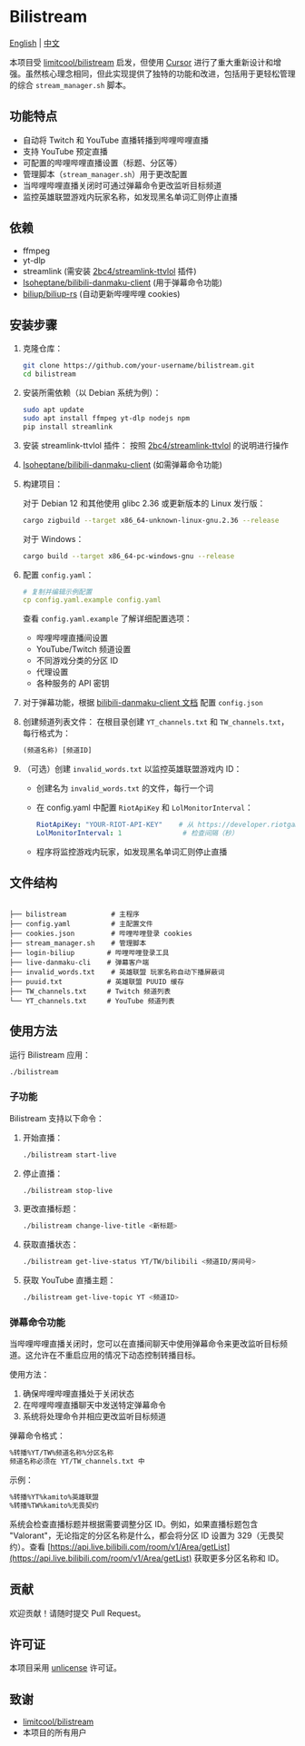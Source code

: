 # Bilistream

[English](README.md) | [中文](README.zh_CN.md)

本项目受 [limitcool/bilistream](https://github.com/limitcool/bilistream) 启发，但使用 [Cursor](https://www.cursor.com/) 进行了重大重新设计和增强。虽然核心理念相同，但此实现提供了独特的功能和改进，包括用于更轻松管理的综合 `stream_manager.sh` 脚本。

## 功能特点

- 自动将 Twitch 和 YouTube 直播转播到哔哩哔哩直播
- 支持 YouTube 预定直播
- 可配置的哔哩哔哩直播设置（标题、分区等）
- 管理脚本（`stream_manager.sh`）用于更改配置
- 当哔哩哔哩直播关闭时可通过弹幕命令更改监听目标频道
- 监控英雄联盟游戏内玩家名称，如发现黑名单词汇则停止直播

## 依赖

- ffmpeg
- yt-dlp
- streamlink (需安装 [2bc4/streamlink-ttvlol](https://github.com/2bc4/streamlink-ttvlol) 插件)
- [Isoheptane/bilibili-danmaku-client](https://github.com/Isoheptane/bilibili-live-danmaku-cli) (用于弹幕命令功能)
- [biliup/biliup-rs](https://github.com/biliup/biliup-rs) (自动更新哔哩哔哩 cookies)

## 安装步骤

1. 克隆仓库：

   ```bash
   git clone https://github.com/your-username/bilistream.git
   cd bilistream
   ```

2. 安装所需依赖（以 Debian 系统为例）：

   ```bash
   sudo apt update
   sudo apt install ffmpeg yt-dlp nodejs npm
   pip install streamlink
   ```

3. 安装 streamlink-ttvlol 插件：
   按照 [2bc4/streamlink-ttvlol](https://github.com/2bc4/streamlink-ttvlol) 的说明进行操作

4. [Isoheptane/bilibili-danmaku-client](https://github.com/Isoheptane/bilibili-live-danmaku-cli) (如需弹幕命令功能)

5. 构建项目：

   对于 Debian 12 和其他使用 glibc 2.36 或更新版本的 Linux 发行版：

   ```bash
   cargo zigbuild --target x86_64-unknown-linux-gnu.2.36 --release
   ```

   对于 Windows：

   ```bash
   cargo build --target x86_64-pc-windows-gnu --release
   ```

6. 配置 `config.yaml`：
   ```yaml
   # 复制并编辑示例配置
   cp config.yaml.example config.yaml
   ```
   查看 `config.yaml.example` 了解详细配置选项：
   - 哔哩哔哩直播间设置
   - YouTube/Twitch 频道设置
   - 不同游戏分类的分区 ID
   - 代理设置
   - 各种服务的 API 密钥

7. 对于弹幕功能，根据 [bilibili-danmaku-client 文档](https://github.com/Isoheptane/bilibili-live-danmaku-cli) 配置 `config.json`

8. 创建频道列表文件：
   在根目录创建 `YT_channels.txt` 和 `TW_channels.txt`，每行格式为：

   ```txt
   (频道名称) [频道ID]
   ```

9. （可选）创建 `invalid_words.txt` 以监控英雄联盟游戏内 ID：

    - 创建名为 `invalid_words.txt` 的文件，每行一个词
    - 在 config.yaml 中配置 `RiotApiKey` 和 `LolMonitorInterval`：

      ```yaml
      RiotApiKey: "YOUR-RIOT-API-KEY"    # 从 https://developer.riotgames.com/ 获取
      LolMonitorInterval: 1               # 检查间隔（秒）
      ```
    - 程序将监控游戏内玩家，如发现黑名单词汇则停止直播

## 文件结构
```

├── bilistream           # 主程序
├── config.yaml          # 主配置文件
├── cookies.json         # 哔哩哔哩登录 cookies
├── stream_manager.sh    # 管理脚本
├── login-biliup        # 哔哩哔哩登录工具
├── live-danmaku-cli    # 弹幕客户端
├── invalid_words.txt    # 英雄联盟 玩家名称自动下播屏蔽词
├── puuid.txt           # 英雄联盟 PUUID 缓存
├── TW_channels.txt     # Twitch 频道列表
└── YT_channels.txt     # YouTube 频道列表
```

## 使用方法

运行 Bilistream 应用：

```bash
./bilistream 
```

### 子功能

Bilistream 支持以下命令：

1. 开始直播：

   ```bash
   ./bilistream start-live
   ```

2. 停止直播：

   ```bash
   ./bilistream stop-live
   ```

3. 更改直播标题：

   ```bash
   ./bilistream change-live-title <新标题>
   ```

4. 获取直播状态：

   ```bash
   ./bilistream get-live-status YT/TW/bilibili <频道ID/房间号>
   ```

5. 获取 YouTube 直播主题：

   ```bash
   ./bilistream get-live-topic YT <频道ID>
   ```

### 弹幕命令功能

当哔哩哔哩直播关闭时，您可以在直播间聊天中使用弹幕命令来更改监听目标频道。这允许在不重启应用的情况下动态控制转播目标。

使用方法：

1. 确保哔哩哔哩直播处于关闭状态
2. 在哔哩哔哩直播聊天中发送特定弹幕命令
3. 系统将处理命令并相应更改监听目标频道

弹幕命令格式：

```txt
%转播%YT/TW%频道名称%分区名称
频道名称必须在 YT/TW_channels.txt 中
```

示例：

```txt
%转播%YT%kamito%英雄联盟
%转播%TW%kamito%无畏契约
```

系统会检查直播标题并根据需要调整分区 ID。例如，如果直播标题包含 "Valorant"，无论指定的分区名称是什么，都会将分区 ID 设置为 329（无畏契约）。查看 [https://api.live.bilibili.com/room/v1/Area/getList](https://api.live.bilibili.com/room/v1/Area/getList) 获取更多分区名称和 ID。

## 贡献

欢迎贡献！请随时提交 Pull Request。

## 许可证

本项目采用 [unlicense](LICENSE) 许可证。

## 致谢

- [limitcool/bilistream](https://github.com/limitcool/bilistream)
- 本项目的所有用户

